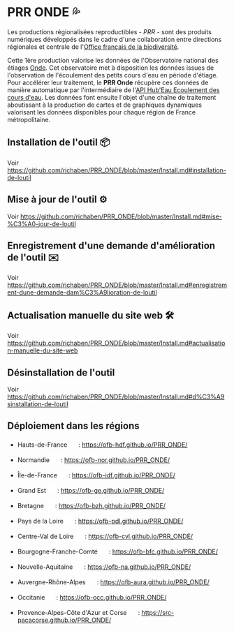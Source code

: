 # PRR ONDE 💦

Les productions régionalisées reproductibles - *PRR* - sont des produits numériques développés dans le cadre d'une collaboration entre directions régionales et centrale de l'[Office français de la biodiversité](https://www.ofb.gouv.fr/).

Cette 1ère production valorise les données de l'Observatoire national des étiages [Onde](https://onde.eaufrance.fr/). Cet observatoire met à disposition les données issues de l'observation de l'écoulement des petits cours d'eau en période d'étiage. Pour accélérer leur traitement, le **PRR Onde** récupère ces données de manière automatique par l'intermédiaire de l'[API Hub'Eau Ecoulement des cours d'eau](https://hubeau.eaufrance.fr/page/api-ecoulement). Les données font ensuite l'objet d'une chaîne de traitement aboutissant à la production de cartes et de graphiques dynamiques valorisant les données disponibles pour chaque région de France métropolitaine.

## Installation de l'outil 📦

Voir <https://github.com/richaben/PRR_ONDE/blob/master/Install.md#installation-de-loutil>

## Mise à jour de l'outil ⚙️

Voir <https://github.com/richaben/PRR_ONDE/blob/master/Install.md#mise-%C3%A0-jour-de-loutil>

## Enregistrement d'une demande d'amélioration de l'outil ✉️

Voir <https://github.com/richaben/PRR_ONDE/blob/master/Install.md#enregistrement-dune-demande-dam%C3%A9lioration-de-loutil>

## Actualisation manuelle du site web 🛠

Voir <https://github.com/richaben/PRR_ONDE/blob/master/Install.md#actualisation-manuelle-du-site-web>

## Désinstallation de l'outil

Voir <https://github.com/richaben/PRR_ONDE/blob/master/Install.md#d%C3%A9sinstallation-de-loutil>

## Déploiement dans les régions

-   Hauts-de-France [![](images/github-mark-white_18px.png)](https://github.com/OFB-HdF/PRR_ONDE) : <https://ofb-hdf.github.io/PRR_ONDE/>

-   Normandie [![](images/github-mark-white_18px.png)](https://github.com/OFB-Nor/PRR_ONDE) : <https://ofb-nor.github.io/PRR_ONDE/>

-   Île-de-France [![](images/github-mark-white_18px.png)](https://github.com/OFB-IdF/PRR_ONDE) : <https://ofb-idf.github.io/PRR_ONDE/>

-   Grand Est [![](images/github-mark-white_18px.png)]([https://ofb-ge.github.io/PRR_ONDE/](https://github.com/OFB-GE/PRR_ONDE)) : <https://ofb-ge.github.io/PRR_ONDE/>

-   Bretagne [![](images/github-mark-white_18px.png)](https://github.com/ofb-bzh/PRR_ONDE) : <https://ofb-bzh.github.io/PRR_ONDE/>

-   Pays de la Loire [![](images/github-mark-white_18px.png)](https://github.com/ofb-pdl/PRR_ONDE) : <https://ofb-pdl.github.io/PRR_ONDE/>

-   Centre-Val de Loire [![](images/github-mark-white_18px.png)](https://github.com/ofb-CVL/PRR_ONDE) : <https://ofb-cvl.github.io/PRR_ONDE/>

-   Bourgogne-Franche-Comté [![](images/github-mark-white_18px.png)](https://github.com/OFB-BFC/PRR_ONDE) : <https://ofb-bfc.github.io/PRR_ONDE/>

-   Nouvelle-Aquitaine [![](images/github-mark-white_18px.png)](https://github.com/OFB-NA/PRR_ONDE) : <https://ofb-na.github.io/PRR_ONDE/>

-   Auvergne-Rhône-Alpes [![](images/github-mark-white_18px.png)](https://github.com/ofb-aura/PRR_ONDE) : <https://ofb-aura.github.io/PRR_ONDE/>

-   Occitanie [![](images/github-mark-white_18px.png)](https://github.com/OFB-OCC/PRR_ONDE) : <https://ofb-occ.github.io/PRR_ONDE/>

-   Provence-Alpes-Côte d'Azur et Corse [![](images/github-mark-white_18px.png)](https://github.com/SRC-PacaCorse/PRR_ONDE) : <https://src-pacacorse.github.io/PRR_ONDE/>
